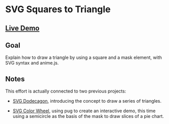 # SVG Squares to Triangle

## [Live Demo](https://codepen.io/borntofrappe/pen/NWWVWMY)

## Goal

Explain how to draw a triangle by using a square and a mask element, with SVG syntax and anime.js.

## Notes

This effort is actually connected to two previous projects:

-   [SVG Dodecagon](https://codepen.io/borntofrappe/pen/JjjLxrx), introducing the concept to draw a series of triangles.

-   [SVG Color Wheel](https://codepen.io/borntofrappe/pen/vYYMENR), using pug to create an interactive demo, this time using a semicircle as the basis of the mask to draw slices of a pie chart.
